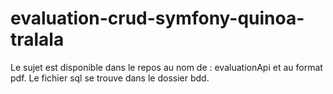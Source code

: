 # evaluation-crud-symfony-quinoa-tralala

Le sujet est disponible dans le repos au nom de : evaluationApi et au format pdf.
Le fichier sql se trouve dans le dossier bdd.

